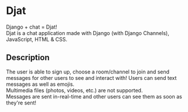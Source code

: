 # Djat
Django + chat = Djat!  
Djat is a chat application made with Django (with Django Channels), JavaScript, HTML & CSS.
## Description
The user is able to sign up, choose a room/channel to join and send messages for other users to see and interact with!
Users can send text messages as well as emojis.  
Multimedia files (photos, videos, etc.) are not supported.  
Messages are sent in-real-time and other users can see them as soon as they're sent!

